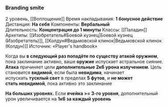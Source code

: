 ### Branding smite

2 уровень, [[Воплощение]]
Время накладывания: **1 бонусное действие**
Дистанция: **На себя**
Компоненты: **Вербальный**
Длительность: **Концентрация до 1 минуты**
Классы: [[Паладин]]
Архетипы: [[Изобретатель#Боевой кузнец|Боевой кузнец (Изобретатель)]], [[Колдун#Ведьмовской клинок|Ведьмовской клинок (Колдун)]]
Источник: «Player's handbook»

Когда вы **в следующий раз попадёте по существу атакой оружием**, пока заклинание активно, ваше **оружие** испускает астральное сияние. **Атака** причиняет цели **дополнительные 2к6 урона излучением**. Цель становится **видимой**, если была **невидима**, начинает испускать **тусклый свет** в пределах **5 футов**, и **не может стать невидимой**, пока активно это заклинание

**На больших уровнях.** Если **ячейка >= 3-го уровня**, дополнительный урон увеличивается на **1к6 за каждый уровень**